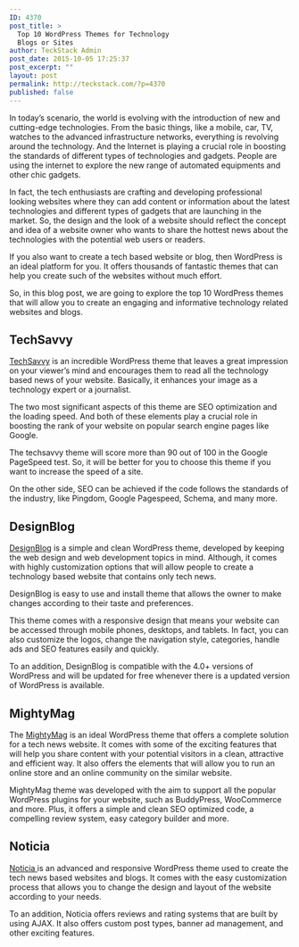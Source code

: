 ```yaml
---
ID: 4370
post_title: >
  Top 10 WordPress Themes for Technology
  Blogs or Sites
author: TeckStack Admin
post_date: 2015-10-05 17:25:37
post_excerpt: ""
layout: post
permalink: http://teckstack.com/?p=4370
published: false
---
```

In today’s scenario, the world is evolving with the introduction of new and cutting-edge technologies. From the basic things, like a mobile, car, TV, watches to the advanced infrastructure networks, everything is revolving around the technology. And the Internet is playing a crucial role in boosting the standards of different types of technologies and gadgets. People are using the internet to explore the new range of automated equipments and other chic gadgets.

In fact, the tech enthusiasts are crafting and developing professional looking websites where they can add content or information about the latest technologies and different types of gadgets that are launching in the market. So, the design and the look of a website should reflect the concept and idea of a website owner who wants to share the hottest news about the technologies with the potential web users or readers.

If you also want to create a tech based website or blog, then WordPress is an ideal platform for you. It offers thousands of fantastic themes that can help you create such of the websites without much effort.

So, in this blog post, we are going to explore the top 10 WordPress themes that will allow you to create an engaging and informative technology related websites and blogs.
<h2>TechSavvy</h2>
<a href="http://magazine3.com/affiliate-partnership/idevaffiliate.php?id=10948&amp;url=394" target="_blank">TechSavvy</a> is an incredible WordPress theme that leaves a great impression on your viewer’s mind and encourages them to read all the technology based news of your website. Basically, it enhances your image as a technology expert or a journalist.

The two most significant aspects of this theme are SEO optimization and the loading speed. And both of these elements play a crucial role in boosting the rank of your website on popular search engine pages like Google.

The techsavvy theme will score more than 90 out of 100 in the Google PageSpeed test. So, it will be better for you to choose this theme if you want to increase the speed of a site.

On the other side, SEO can be achieved if the code follows the standards of the industry, like Pingdom, Google Pagespeed, Schema, and many more.
<h2>DesignBlog</h2>
<a href="http://magazine3.com/affiliate-partnership/idevaffiliate.php?id=10948&amp;url=393" target="_blank">DesignBlog</a> is a simple and clean WordPress theme, developed by keeping the web design and web development topics in mind. Although, it comes with highly customization options that will allow people to create a technology based website that contains only tech news.

DesignBlog is easy to use and install theme that allows the owner to make changes according to their taste and preferences.

This theme comes with a responsive design that means your website can be accessed through mobile phones, desktops, and tablets. In fact, you can also customize the logos, change the navigation style, categories, handle ads and SEO features easily and quickly.

To an addition, DesignBlog is compatible with the 4.0+ versions of WordPress and will be updated for free whenever there is a updated version of WordPress is available.
<h2>MightyMag</h2>
The <a href="http://themeforest.net/item/mightymag-magazine-shop-community-wp-theme/8193358?ref=kushjays" target="_blank">MightyMag</a> is an ideal WordPress theme that offers a complete solution for a tech news website. It comes with some of the exciting features that will help you share content with your potential visitors in a clean, attractive and efficient way. It also offers the elements that will allow you to run an online store and an online community on the similar website.

MightyMag theme was developed with the aim to support all the popular WordPress plugins for your website, such as BuddyPress, WooCommerce and more. Plus, it offers a simple and clean SEO optimized code, a compelling review system, easy category builder and more.
<h2><strong>Noticia</strong></h2>
<a href="http://themeforest.net/item/noticia-responsive-wordpress-magazine-theme/7806210?ref=kushjays" target="_blank">Noticia </a>is an advanced and responsive WordPress theme used to create the tech news based websites and blogs. It comes with the easy customization process that allows you to change the design and layout of the website according to your needs.

To an addition, Noticia offers reviews and rating systems that are built by using AJAX. It also offers custom post types, banner ad management, and other exciting features.